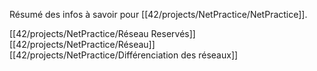 Résumé des infos à savoir pour [[42/projects/NetPractice/NetPractice]].

[[42/projects/NetPractice/Réseau Reservés]]
[[42/projects/NetPractice/Réseau]]
[[42/projects/NetPractice/Différenciation des réseaux]]